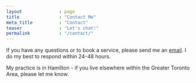 ```yaml
---
layout              : page
title               : "Contact Me"
meta_title          : "Contact"
teaser              : "Let's chat!"
permalink           : "/contact/"
---
```

If you have any questions or to book a service, please send me an <a href="mailto:freethefoot.hamilton@gmail.com">email</a>. I do my best to respond within 24-48 hours. 

My practice is in Hamilton - if you live elsewhere within the Greater Toronto Area, please let me know. 